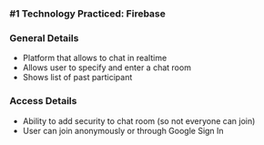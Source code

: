 ### #1 Technology Practiced: Firebase

### General Details
- Platform that allows to chat in realtime
- Allows user to specify and enter a chat room
- Shows list of past participant

### Access Details
- Ability to add security to chat room (so not everyone can join)
- User can join anonymously or through Google Sign In
